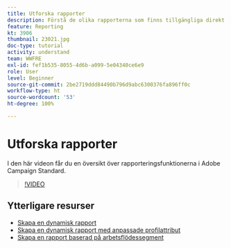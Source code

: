 ```yaml
---
title: Utforska rapporter
description: Förstå de olika rapporterna som finns tillgängliga direkt vid leverans via e-post.
feature: Reporting
kt: 3906
thumbnail: 23021.jpg
doc-type: tutorial
activity: understand
team: WWFRE
exl-id: fef1b535-8055-4d6b-a099-5e04340ce6e9
role: User
level: Beginner
source-git-commit: 2be2719ddd84490b796d9abc6300376fa896ff0c
workflow-type: ht
source-wordcount: '53'
ht-degree: 100%

---
```


# Utforska rapporter

I den här videon får du en översikt över rapporteringsfunktionerna i Adobe Campaign Standard.

>[!VIDEO](https://video.tv.adobe.com/v/23021?quality=12)

## Ytterligare resurser

* [Skapa en dynamisk rapport](/help/reporting/creating-a-dynamic-report.md)
* [Skapa en dynamisk rapport med anpassade profilattribut](/help/reporting/custom-profile-attributes-dynamic-reports.md)
* [Skapa en rapport baserad på arbetsflödessegment](/help/reporting/report-on-workflow-segments.md)
